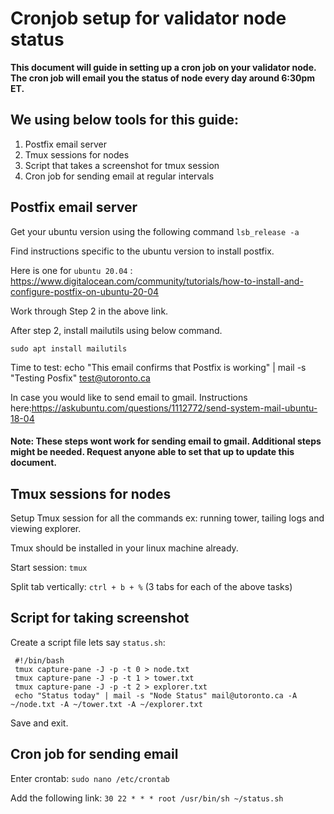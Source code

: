 # Cronjob setup for validator node status

**This document will guide in setting up a cron job on your validator node. The cron job will email you the status of node every day around 6:30pm ET.**

## We using below tools for this guide:

1. Postfix email server
2. Tmux sessions for nodes
3. Script that takes a screenshot for tmux session
4. Cron job for sending email at regular intervals

## Postfix email server

Get your ubuntu version using the following command `lsb_release -a`

Find instructions specific to the ubuntu version to install postfix.

Here is one for `ubuntu 20.04` : https://www.digitalocean.com/community/tutorials/how-to-install-and-configure-postfix-on-ubuntu-20-04

Work through Step 2 in the above link.

After step 2, install mailutils using below command.

`sudo apt install mailutils`

Time to test:
echo "This email confirms that Postfix is working" | mail -s "Testing Posfix" test@utoronto.ca

In case you would like to send email to gmail. Instructions here:https://askubuntu.com/questions/1112772/send-system-mail-ubuntu-18-04

#### Note: These steps wont work for sending email to gmail. Additional steps might be needed. Request anyone able to set that up to update this document.

## Tmux sessions for nodes

Setup Tmux session for all the commands ex: running tower, tailing logs and viewing explorer.

Tmux should be installed in your linux machine already.

Start session: `tmux`

Split tab vertically: `ctrl + b + %` (3 tabs for each of the above tasks)

## Script for taking screenshot

Create a script file lets say `status.sh`:

```
 #!/bin/bash
 tmux capture-pane -J -p -t 0 > node.txt
 tmux capture-pane -J -p -t 1 > tower.txt
 tmux capture-pane -J -p -t 2 > explorer.txt
 echo "Status today" | mail -s "Node Status" mail@utoronto.ca -A ~/node.txt -A ~/tower.txt -A ~/explorer.txt
```

Save and exit.

## Cron job for sending email

Enter crontab: `sudo nano /etc/crontab`

Add the following link: `30 22 * * * root /usr/bin/sh ~/status.sh`
